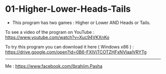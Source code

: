 # 01-Higher-Lower-Heads-Tails

- This program has two games : Higher or Lower AND Heads or Tails.


To see a video of the program on YouTube :
https://www.youtube.com/watch?v=Xuc94VKXnKo


To try this program you can download it here ( Windows x86 ) :
https://drive.google.com/open?id=0B6-FXlVjTCOTZHFxNVlaalVRYTg


-------------

Me : https://www.facebook.com/Ibrahiim.Pasha
